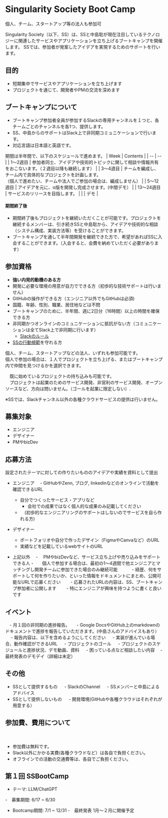 
# Singularity Society Boot Camp

個人、チーム、スタートアップ等の法人も参加可

Singularity Society（以下、SS）は、SSと中島聡が現在注目しているテクノロジーに関連したサービスやアプリケーションを立ち上げるブートキャンプを開催します。
SSでは、参加者が発案したアイデアを実現するためのサポートを行います。

## 目的
- 短期集中でサービスやアプリケーションを立ち上げます
- プロジェクトを通じて、開発者やPMの交流を深めます

## ブートキャンプについて

- ブートキャンプ参加者全員が参加するSlackの専用チャンネルを１つと、各チームごとのチャンネルを各1つ、提供します。
- SS、中島からのサポートはSlack上で非同期コミュニケーションで行います。
- 対応言語は日本語と英語です。

期間は半年間で、以下のスケジュールで進めます。
| Week | Contents | 
| -- | -- | 
| 1〜2週目 | 参加者同士、アイデアや技術的トピックに関して相談や情報共有をおこないます。（２週目以降も継続します） |
| 3〜4週目 |  チームを編成し、チーム内で具体的なプロジェクトを計画します。 <br /> （個人で進めたい、チームや法人でご参加の場合は、編成しません） |
| 5〜12週目 | アイデアを元に、α版を開発し完成させます。(中間デモ） |
| 13〜24週目 | サービスのリリースを目指します。 |
| | デモ |

#### 期間終了後

- 期間終了後もプロジェクトを継続いただくことが可能です。プロジェクトを継続するメンバーは、引き続きSSと中島聡から、アイデアや技術的な相談（システム構成、実装方法等）を受けることができます。　
- ブートキャンプを通して半年間開発を継続できた方で、希望があればSSに入会することができます。（入会すると、会費を納めていただく必要があります）

## 参加資格

- **強い内発的動機のある方**
- 開発に必要な環境の用意が自力でできる方（初歩的な技術サポートは行いません）
- GitHubの操作ができる方（エンジニア以外でもGitHubは必須)
- 国籍、年齢、性別、職業、居住地などは不問
- ブートキャンプのために、半年間、週に2日分（16時間）以上の時間を確保できる方
- 非同期かつオンラインのコミュニケーションに抵抗がない方（コミュニケーションは全てSlack上で非同期に行います）
  - [Slackのルール](./SlackRule.md)
- [SSの行動規範](./code-of-conduct.md)を守れる方


個人、チーム、スタートアップなどの法人、いずれも参加可能です。　  
個人で参加の場合は、１人でプロジェクトを立ち上げる、またはブートキャンプ内で仲間を見つけるかを選択できます。  

　既に始めているプロジェクトの持ち込みも可能です。  
　プロジェクトは起業のためのサービス開発、非営利のサービス開発、オープンソースなど、方向は問いません。（ゴールを起業に限定しない）. 

※SSでは、Slackチャンネル以外の各種クラウドサービスの提供は行いません。  



## 募集対象
- エンジニア
- デザイナー
- PMやbizDev


## 応募方法

設定されたテーマに対しての作りたいもののアイデアや実績を資料として提出

- エンジニア
 　- GitHubやZenn, ブログ, linkedinなどのオンラインで活動を確認できるURL
  - 自分でつくったサービス・アプリなど
    - 会社での成果ではなく個人的な成果のみ記載してください
  - 　(初歩的なエンジニアリングのサポートはしないのでサービスを自ら作れる方)

- デザイナー
  - ポートフォリオや自分で作ったデザイン（FigmaやCanvaなど）のURL
  - 実績などを記載しているwebサイトのURL

- 上記以外
 　- 　PMやbizDevなど、サービス立ち上げや売り込みをサポートできる人
   -　　個人で参加する場合は、最初の1〜4週間で他エンジニアとマッチングし開発チームに参加できた場合のみ継続可能
　　　- 経歴、何をサポートして何を作りたいか、といった情報をドキュメントにまとめ、公開可能なURLで応募ください
  　　- 応募されたURLの内容は、SS、ブートキャンプ参加者に公開します
  　　- 特にエンジニアが興味を持つように書くと良いです

## イベント
　- 月１回の非同期の進捗報告。
　  - Google DocsやGitHub上のmarkdownのドキュメントで進捗を報告していただきます。(中島さんのアドバイスもあり）
　  - 報告内容は、以下を含めるようにしてください
　    - 実装が進んでいる場合、動作確認ができるURL
　    - プロジェクトのゴール
　    - プロジェクトのスケジュールと進捗状況、デモ動画、資料
　    - 困っている点など相談したい内容
　- 最終発表のデモデイ（詳細は未定）

## その他
 - SSとして提供するもの
　   - SlackのChannel
　   - SSメンバーと中島によるアドバイス
 - SSとして提供しないもの
　   - 開発環境(GitHubや各種クラウドはそれぞれが用意する）
　
## 参加費、費用について
　
 - 参加費は無料です。
 - Slack以外にかかる実費(各種クラウドなど）は各自で負担ください。
 - オフラインでの活動の交通費等は、各自でご負担ください。
　
## 第１回 SSBootCamp

- テーマ: LLM/ChatGPT

-　募集期間: 6/17 ~ 6/30
- Bootcamp期間: 7/1 ~ 12/31
-　最終発表 1月〜２月に開催予定


